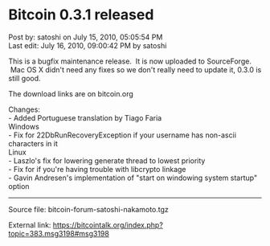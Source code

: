 # Bitcoin 0.3.1 released

Post by: satoshi on July 15, 2010, 05:05:54 PM<br>
Last edit: July 16, 2010, 09:00:42 PM by satoshi

This is a bugfix maintenance release. &nbsp;It is now uploaded to SourceForge. &nbsp;Mac OS X didn't need any fixes so we don't really need to update it, 0.3.0 is still good.

The download links are on bitcoin.org

Changes:<br>
\- Added Portuguese translation by Tiago Faria<br>
Windows<br>
\- Fix for 22DbRunRecoveryException if your username has non-ascii characters in it<br>
Linux<br>
\- Laszlo's fix for lowering generate thread to lowest priority<br>
\- Fix for if you're having trouble with libcrypto linkage<br>
\- Gavin Andresen's implementation of "start on windowing system startup" option

---

Source file: bitcoin-forum-satoshi-nakamoto.tgz

External link: https://bitcointalk.org/index.php?topic=383.msg3198#msg3198
